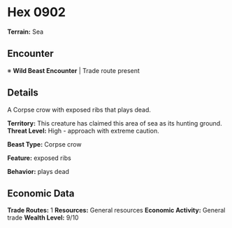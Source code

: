 # Hex 0902

**Terrain:** Sea

## Encounter
※ **Wild Beast Encounter** | Trade route present

## Details
A Corpse crow with exposed ribs that plays dead.

**Territory:** This creature has claimed this area of sea as its hunting ground.
**Threat Level:** High - approach with extreme caution.

**Beast Type:** Corpse crow

**Feature:** exposed ribs

**Behavior:** plays dead

## Economic Data
**Trade Routes:** 1
**Resources:** General resources
**Economic Activity:** General trade
**Wealth Level:** 9/10
